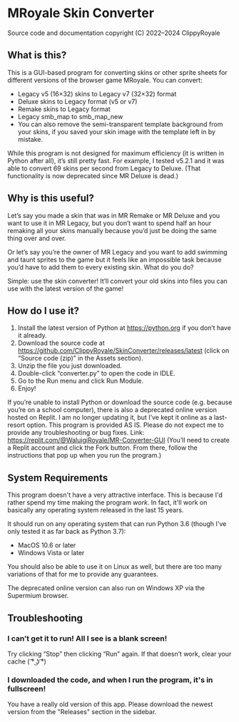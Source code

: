 # MRoyale Skin Converter

Source code and documentation copyright (C) 2022–2024 ClippyRoyale

## What is this?

This is a GUI-based program for converting skins or other sprite sheets for different versions of the browser game MRoyale. You can convert:
* Legacy v5 (16×32) skins to Legacy v7 (32×32) format
* Deluxe skins to Legacy format (v5 or v7)
* Remake skins to Legacy format
* Legacy smb_map to smb_map_new
* You can also remove the semi-transparent template background from your skins, if you saved your skin image with the template left in by mistake.

While this program is not designed for maximum efficiency (it is written in Python after all), it’s still pretty fast. For example, I tested v5.2.1 and it was able to convert 69 skins per second from Legacy to Deluxe. (That functionality is now deprecated since MR Deluxe is dead.)

## Why is this useful?

Let’s say you made a skin that was in MR Remake or MR Deluxe and you want to use it in MR Legacy, but you don’t want to spend half an hour remaking all your skins manually because you’d just be doing the same thing over and over.

Or let’s say you’re the owner of MR Legacy and you want to add swimming and taunt sprites to the game but it feels like an impossible task because you’d have to add them to every existing skin. What do you do?

Simple: use the skin converter! It’ll convert your old skins into files you can use with the latest version of the game!

## How do I use it?

1. Install the latest version of Python at https://python.org if you don’t have it already.
2. Download the source code at https://github.com/ClippyRoyale/SkinConverter/releases/latest (click on “Source code (zip)” in the Assets section).
3. Unzip the file you just downloaded.
4. Double-click “converter.py” to open the code in IDLE.
5. Go to the Run menu and click Run Module.
6. Enjoy!

If you’re unable to install Python or download the source code (e.g. because you’re on a school computer), there is also a deprecated online version hosted on Replit. I am no longer updating it, but I’ve kept it online as a last-resort option. This program is provided AS IS. Please do not expect me to provide any troubleshooting or bug fixes. Link: https://replit.com/@WaluigiRoyale/MR-Converter-GUI (You’ll need to create a Replit account and click the Fork button. From there, follow the instructions that pop up when you run the program.)

## System Requirements
This program doesn't have a very attractive interface. This is because I'd rather spend my time making the program *work*. In fact, it'll work on basically any operating system released in the last 15 years.

It should run on any operating system that can run Python 3.6 (though I've only tested it as far back as Python 3.7):
* MacOS 10.6 or later
* Windows Vista or later

You should also be able to use it on Linux as well, but there are too many variations of that for me to provide any guarantees.

The deprecated online version can also run on Windows XP via the Supermium browser.

## Troubleshooting

### I can’t get it to run! All I see is a blank screen!

Try clicking “Stop” then clicking “Run” again. If that doesn’t work, clear your cache ( ͡° ͜ʖ ͡°)

### I downloaded the code, and when I run the program, it's in fullscreen!

You have a really old version of this app. Please download the newest version from the "Releases" section in the sidebar.
